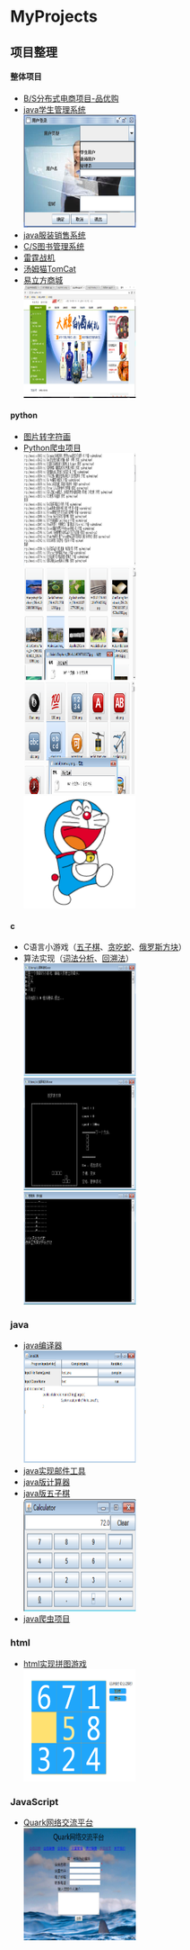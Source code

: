 # MyProjects

## 项目整理


#### 整体项目

- [B/S分布式电商项目-品优购](./pinyougou-parent)
- [java学生管理系统](./TheStudentSystem)
<br><img src="_img/frame.png" width="200" height="200">
- [java服装销售系统](./FZXS)
- [C/S图书管理系统](./LibraryManager)
- [雷霆战机](./LeiTingZhanJi)
- [汤姆猫TomCat](./MyTomCat)
- [易立方商城](./Enterprise_mall)
<br><img src="_img/1633d29bdd56246f.png" width="200" height="200">

#### python

- [图片转字符画](./PythonDrawAscii)
- [Python爬虫项目](./PythonCrawler)
<br><img src="_img/book.png" width="200" height="200">
<br><img src="_img/bg.png" width="200" height="200">
<br><img src="_img/emoji.png" width="200" height="200">
<br><img src="_img/wm.png" width="200" height="200">
#### c

- C语言小游戏（[五子棋]()、[贪吃蛇]()、[俄罗斯方块]()）
- 算法实现（[词法分析]()、[回溯法]()）
<br><img src="_img/猜拳.PNG" width="200" height="200">
<br><img src="_img/俄罗斯方块.PNG" width="200" height="200">
<br><img src="_img/贪吃蛇.PNG" width="200" height="200">

### java

- [java编译器](./JavaIDE)
<br><img src="_img/javaide.png" width="200" height="200">
- [java实现邮件工具](./EMailUtils)
- [java版计算器](./Calculator)
- [java版五子棋](./Gomoku)
<br><img src="_img/calculator.PNG" width="200" height="200">
- [java爬虫项目](./JavaCrawler)

### html

- [html实现拼图游戏](./Html_Pintu)
<br><img src="_img/pintu.png" width="200" height="200">

### JavaScript

- [Quark网络交流平台](./OnlineFriend)
<br><img src="_img/quark.png" width="200" height="200">